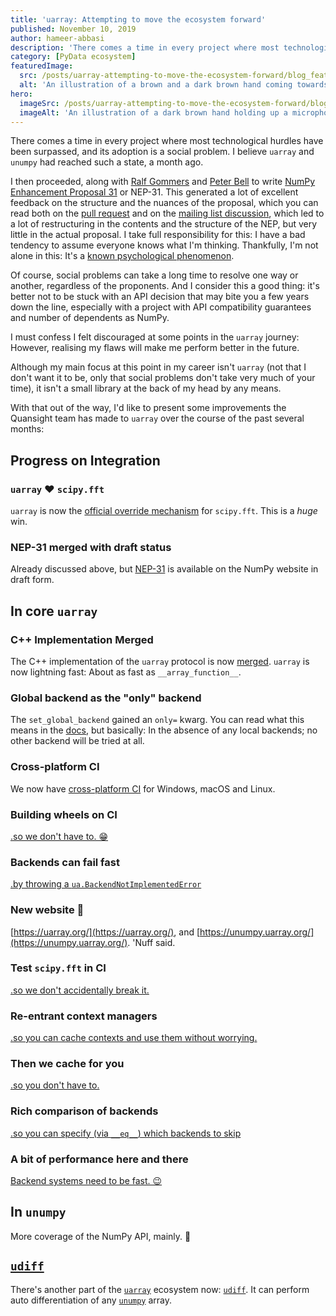 ```yaml
---
title: 'uarray: Attempting to move the ecosystem forward'
published: November 10, 2019
author: hameer-abbasi
description: 'There comes a time in every project where most technological hurdles have been surpassed, and its adoption is a social problem. I believe uarray and unumpy had reached such a state, a month ago. I'd like to present some improvements the Quansight team has made to uarray over the course of the past several months.'
category: [PyData ecosystem]
featuredImage:
  src: /posts/uarray-attempting-to-move-the-ecosystem-forward/blog_feature_var1.svg
  alt: 'An illustration of a brown and a dark brown hand coming towards each other to pass a business card with the logo of Quansight Labs.'
hero:
  imageSrc: /posts/uarray-attempting-to-move-the-ecosystem-forward/blog_feature_var2.svg
  imageAlt: 'An illustration of a dark brown hand holding up a microphone, with some graphical elements highlighting the top of the microphone.'
---
```


There comes a time in every project where most technological hurdles have been surpassed, and its adoption is a social problem. I believe `uarray` and `unumpy` had reached such a state, a month ago.

I then proceeded, along with [Ralf Gommers](https://github.com/rgommers) and [Peter Bell](https://github.com/peterbell10) to write [NumPy Enhancement Proposal 31](https://numpy.org/neps/nep-0031-uarray.html) or NEP-31. This generated a lot of excellent feedback on the structure and the nuances of the proposal, which you can read both on the [pull request](https://numpy.org/neps/nep-0031-uarray.html) and on the [mailing list discussion](https://mail.python.org/pipermail/numpy-discussion/2019-September/079961.html), which led to a lot of restructuring in the contents and the structure of the NEP, but very little in the actual proposal. I take full responsibility for this: I have a bad tendency to assume everyone knows what I'm thinking. Thankfully, I'm not alone in this: It's a [known psychological phenomenon](https://en.wikipedia.org/wiki/Curse_of_knowledge).

Of course, social problems can take a long time to resolve one way or another, regardless of the proponents. And I consider this a good thing: it's better not to be stuck with an API decision that may bite you a few years down the line, especially with a project with API compatibility guarantees and number of dependents as NumPy.

I must confess I felt discouraged at some points in the `uarray` journey: However, realising my flaws will make me perform better in the future.

Although my main focus at this point in my career isn't `uarray` (not that I don't want it to be, only that social problems don't take very much of your time), it isn't a small library at the back of my head by any means.

With that out of the way, I'd like to present some improvements the Quansight team has made to `uarray` over the course of the past several months:

## Progress on Integration
### `uarray` ❤️ `scipy.fft`
`uarray` is now the [official override mechanism](http://scipy.github.io/devdocs/fft.html#backend-control) for `scipy.fft`. This is a *huge* win.

### NEP-31 merged with draft status
Already discussed above, but [NEP-31](https://numpy.org/neps/nep-0031-uarray.html) is available on the NumPy website in draft form.

## In core `uarray`
### C++ Implementation Merged
The C++ implementation of the `uarray` protocol is now [merged](https://github.com/Quansight-Labs/uarray/pull/170). `uarray` is now lightning fast: About as fast as `__array_function__`.

### Global backend as the "only" backend
The `set_global_backend` gained an `only=` kwarg. You can read what this means in the [docs](https://uarray.org/en/latest/generated/uarray.set_global_backend.html), but basically: In the absence of any local backends; no other backend will be tried at all.

### Cross-platform CI
We now have [cross-platform CI](https://github.com/Quansight-Labs/uarray/pull/178) for Windows, macOS and Linux.

### Building wheels on CI
[.so we don't have to. 😁](https://github.com/Quansight-Labs/uarray/pull/193)

### Backends can fail fast
[.by throwing a `ua.BackendNotImplementedError`](https://github.com/Quansight-Labs/uarray/pull/199)

### New website 🥳
[https://uarray.org/](https://uarray.org/), and [https://unumpy.uarray.org/](https://unumpy.uarray.org/). 'Nuff said.

### Test `scipy.fft` in CI
[.so we don't accidentally break it.](https://github.com/Quansight-Labs/uarray/commit/ddbdad8bec3c94258e646313bcb20189f103a120)

### Re-entrant context managers
[.so you can cache contexts and use them without worrying.](https://github.com/Quansight-Labs/uarray/pull/207)

### Then we cache for you
[.so you don't have to.](https://github.com/Quansight-Labs/uarray/pull/210)

### Rich comparison of backends
[.so you can specify (via `__eq__`) which backends to skip](https://github.com/Quansight-Labs/uarray/pull/212)

### A bit of performance here and there
[Backend systems need to be fast. 😉](https://github.com/Quansight-Labs/uarray/pull/212)

## In `unumpy`
More coverage of the NumPy API, mainly. 🏃‍

## [`udiff`](https://github.com/Quansight-Labs/udiff)
There's another part of the [`uarray`](https://uarray.org/) ecosystem now: [`udiff`](https://github.com/Quansight-Labs/udiff). It can perform auto differentiation of any [`unumpy`](https://unumpy.uarray.org/) array.
